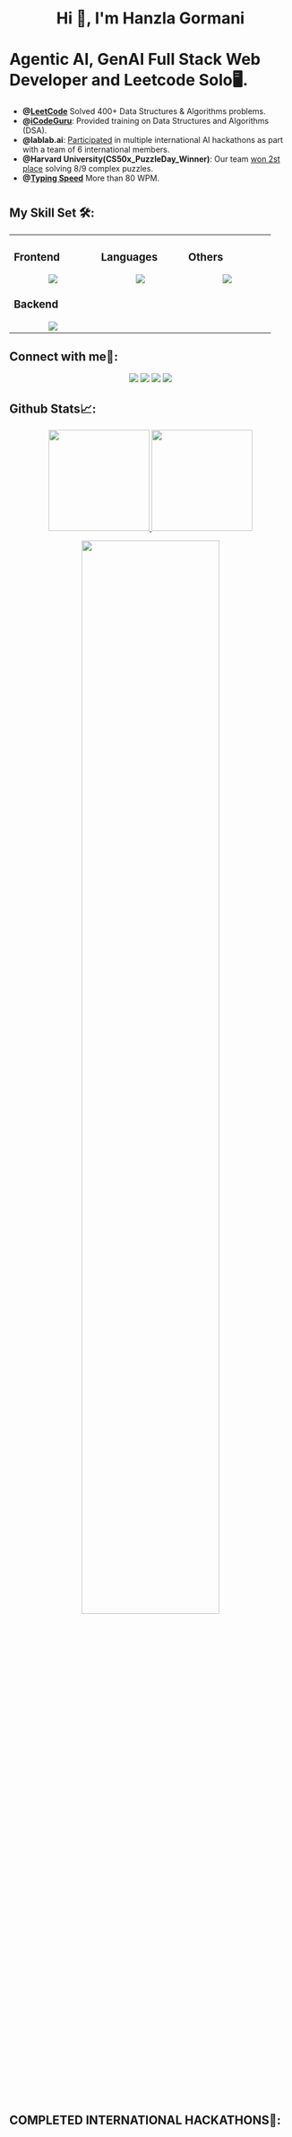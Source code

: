 

<h1 align="center">Hi 👋, I'm Hanzla Gormani</h1>

# Agentic AI, GenAI Full Stack Web Developer and Leetcode Solo🖥️.

<!-- [![LeetCode user arham_ansari11](https://img.shields.io/badge/dynamic/json?style=for-the-badge&labelColor=black&color=%23ffa116&label=Solved&query=solved&url=https%3A%2F%2Fleetcode-badge.vercel.app%2Fapi%2Fusers%2Farham_ansari11&logo=leetcode&logoColor=yellow)](https://leetcode.com/arham_ansari11/)

-->


<!-- Bio -->
<!-- - **@[GitHub](https://committers.top/pakistan)** One of the most active contributors on GitHub in Pakistan, ranking **[7th](https://committers.top/pakistan#arhamansari11)**. -->
- **@[LeetCode](https://leetcode.com/u/hanzlakhan/)** Solved 400+ Data Structures & Algorithms problems.
- **@[iCodeGuru](https://linkedin.com/company/icode-guru/)**: Provided training on Data Structures and Algorithms (DSA).
- **@lablab.ai**: [Participated](https://lablab.ai/u/@muhammad_hanzla_451) in multiple international AI hackathons as part with a team of 6 international members.
- **@Harvard University(CS50x_PuzzleDay_Winner)**: Our team [won 2st place](https://www.linkedin.com/posts/muhammad-hanzla-787081279_cs50-puzzleday-problemsolving-activity-7184118329882669056-PHOu?utm_source=share&utm_medium=member_desktop) solving 8/9 complex
puzzles.
- **@[Typing Speed](https://www.linkedin.com/posts/muhammad-hanzla-787081279_typingspeed-motivation-growth-activity-7287875380001017856-9jOz?utm_source=share&utm_medium=member_desktop&rcm=ACoAAEPR4xcBYfDwpVMEj0JnLgYIEmF1WQqohlE)** More than 80 WPM.

#

## My Skill Set 🛠️:

<table><tr><td valign="top" width="25%">

### Frontend  
<a href="https://github.com/hanzlikhan">
<div align="center">  
       <img src="https://skillicons.dev/icons?i=html,css,bootstrap,tailwind,js,react,materialui&perline=4" /> 
</div>
</a>

### Backend  
<a href="https://github.com/hanzlikhan">
<div align="center">   
      <img src="https://skillicons.dev/icons?i=php,mysql,firebase,nodejs,express,mongodb&perline=4" /> 
</div>
</a>
</td><td valign="top" width="25%">
    
### Languages
<a href="https://github.com/hanzlikhan">
<div align="center">
       <img src="https://skillicons.dev/icons?i=js,php,cpp,java,python,&perline=4" /> 
</div>
</a>

</td><td valign="top" width="25%">
  
### Others
<a href="https://github.com/hanzlikhan">
<div align="center">
       <img src="https://skillicons.dev/icons?i=git,github,npm,figma,vscode,postman,netlify,vite,vercel,heroku,discord,stackoverflow,vscodeqt&perline=4" /> 
</div>
</a>
</td>
</tr></table>

 ## Connect with me🤝:
<div align="center">
    <a href="https://www.linkedin.com/in/muhammad-hanzla-787081279/" target="_blank"><img src="https://img.shields.io/badge/-Muhammad%20Hanzla-0077B5?style=flat&logo=Linkedin&logoColor=white"/></a>
    <a target="_blank" href="mailto:arham96100@gmail.com"><img src="https://img.shields.io/badge/-khangormani79@gmail.com-D14836?style=flat&logo=Gmail&logoColor=white"/></a>
    <a href="https://leetcode.com/u/hanzlakhan/" target="_blank"><img src="https://img.shields.io/badge/-Muhammad%20Hanzla-FFA116?style=flat&logo=LeetCode&logoColor=white"/></a>
    <a href="https://lablab.ai/u/@muhammad_hanzla_451" target="_blank"><img src="https://img.shields.io/badge/-LabLab Profile-3B5998?style=flat&logo=LabLab&logoColor=white"/></a>
</div>



 ## Github Stats📈:
<p align="center">
    <a href="https://github.com/hanzlikhan">
<img height="180em" src="https://github-readme-stats-git-masterrstaa-rickstaa.vercel.app/api?username=hanzlikhan&show_icons=true&theme=algolia&include_all_commits=true&count_private=true&hide_border=true"/>
        <img height="180em" src="https://github-readme-stats-eight-theta.vercel.app/api/top-langs/?username=hanzlikhan&langs_count=12&layout=compact&langs_count=8&theme=algolia&include_all_commits=true&count_private=true&hide_border=true" />
    </a>
</p>

 <p align="center">
   <a href="https://github.com/hanzlikhan"> 
     <img width="70%" src="https://github-readme-streak-stats.herokuapp.com/?user=hanzlikhan&theme=algolia&hide_border=true" /> 
   </a>  
 </p>

<br>

#

<!-- <div align="center">
  <a href="https://github.com/arhamansari11">
    <img src="https://quotes-github-readme.vercel.app/api?theme=dark">
  </a>
 </div> -->

## COMPLETED INTERNATIONAL HACKATHONS🥇:


  <!-- &nbsp; &nbsp;
  <a href="https://lablab.ai/event/monday-ai-app-hackathon/simons-strike-team/monday-ai-assistant">
     <img src="https://github.com/DonGuillotine/DonGuillotine/assets/89584431/90917306-1f50-46e4-a8b9-2b9981d444a5" width="400">
  </a>
   &nbsp; &nbsp;
  <a href="https://lablab.ai/event/ai-agents-hackathon-2/viral-cuts/viral-clips">
     <img src="https://github.com/DonGuillotine/DonGuillotine/assets/89584431/62cf67c7-6df6-4337-809a-8fd2e102b748" width="400">
  </a>
   &nbsp; &nbsp;
  <a href="https://lablab.ai/event/monday-ai-app-hackathon/simons-strike-team/monday-ai-assistant">
     <img src="https://github.com/DonGuillotine/DonGuillotine/assets/89584431/cb2e560f-5ac1-45a2-ada8-ea7681b7be34" width="400">
  </a> -->
</p>



#

